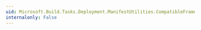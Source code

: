 ```yaml
---
uid: Microsoft.Build.Tasks.Deployment.ManifestUtilities.CompatibleFrameworkCollection.Add(Microsoft.Build.Tasks.Deployment.ManifestUtilities.CompatibleFramework)
internalonly: False
---
```

